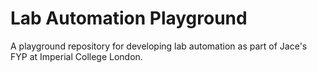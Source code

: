 # Lab Automation Playground

A playground repository for developing lab automation as part of Jace's FYP at Imperial College London.
